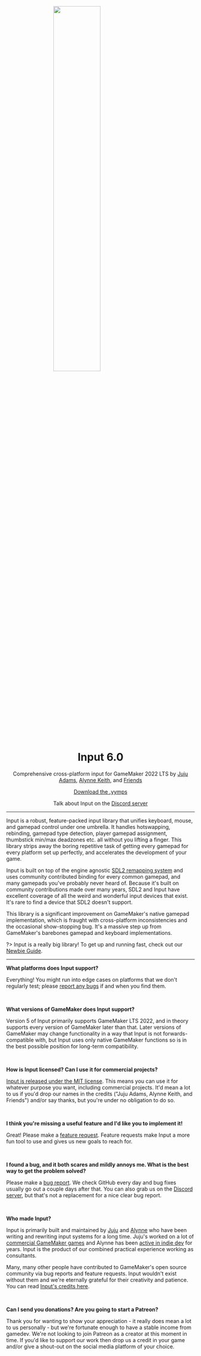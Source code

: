 <img src="https://raw.githubusercontent.com/JujuAdams/Input/master/LOGO.png" width="50%" style="display: block; margin: auto;" />
<h1 align="center">Input 6.0</h1>
<p align="center">Comprehensive cross-platform input for GameMaker 2022 LTS by <a href="https://www.jujuadams.com/" target="_blank">Juju Adams</a>, <a href="https://twitter.com/offalynne" target="_blank">Alynne Keith</a>, and <a href="#/6.0/Credits">Friends</a></p>

<p align="center"><a href="https://github.com/offalynne/Input/releases/" target="_blank">Download the .yymps</a></p>
<p align="center">Talk about Input on the <a href="https://discord.gg/8krYCqr" target="_blank">Discord server</a></p>

---

Input is a robust, feature-packed input library that unifies keyboard, mouse, and gamepad control under one umbrella. It handles hotswapping, rebinding, gamepad type detection, player gamepad assignment, thumbstick min/max deadzones etc. all without you lifting a finger. This library strips away the boring repetitive task of getting every gamepad for every platform set up perfectly, and accelerates the development of your game.

Input is built on top of the engine agnostic [SDL2 remapping system](https://github.com/gabomdq/SDL_GameControllerDB) and uses community contributed binding for every common gamepad, and many gamepads you've probably never heard of. Because it's built on community contributions made over many years, SDL2 and Input have excellent coverage of all the weird and wonderful input devices that exist. It's rare to find a device that SDL2 doesn't support.

This library is a significant improvement on GameMaker's native gamepad implementation, which is fraught with cross-platform inconsistencies and the occasional show-stopping bug. It's a massive step up from GameMaker's barebones gamepad and keyboard implementations.

?> Input is a really big library! To get up and running fast, check out our [Newbie Guide](Newbie-Guide).

---

**What platforms does Input support?**

Everything! You might run into edge cases on platforms that we don't regularly test; please [report any bugs](https://github.com/JujuAdams/Input/issues) if and when you find them.

&nbsp;

**What versions of GameMaker does Input support?**

Version 5 of Input primarily supports GameMaker LTS 2022, and in theory supports every version of GameMaker later than that. Later versions of GameMaker may change functionality in a way that Input is not forwards-compatible with, but Input uses only native GameMaker functions so is in the best possible position for long-term compatibility.

&nbsp;

**How is Input licensed? Can I use it for commercial projects?**

[Input is released under the MIT license](https://github.com/JujuAdams/Input/blob/master/LICENSE). This means you can use it for whatever purpose you want, including commercial projects. It'd mean a lot to us if you'd drop our names in the credits ("Juju Adams, Alynne Keith, and Friends") and/or say thanks, but you're under no obligation to do so.

&nbsp;

**I think you're missing a useful feature and I'd like you to implement it!**

Great! Please make a [feature request](https://github.com/JujuAdams/Input/issues). Feature requests make Input a more fun tool to use and gives us new goals to reach for.

&nbsp;

**I found a bug, and it both scares and mildly annoys me. What is the best way to get the problem solved?**

Please make a [bug report](https://github.com/JujuAdams/Input/issues). We check GitHub every day and bug fixes usually go out a couple days after that. You can also grab us on the [Discord server](https://discord.gg/8krYCqr), but that's not a replacement for a nice clear bug report.

&nbsp;

**Who made Input?**

Input is primarily built and maintained by [Juju](https://www.jujuadams.com/) and [Alynne](https://offalynne.neocities.org/) who have been writing and rewriting input systems for a long time. Juju's worked on a lot of [commercial GameMaker games](http://www.jujuadams.com/) and Alynne has been [active in indie dev](https://offalynne.neocities.org/) for years. Input is the product of our combined practical experience working as consultants.

Many, many other people have contributed to GameMaker's open source community via bug reports and feature requests. Input wouldn't exist without them and we're eternally grateful for their creativity and patience. You can read [Input's credits here](Credits).

&nbsp;

**Can I send you donations? Are you going to start a Patreon?**

Thank you for wanting to show your appreciation - it really does mean a lot to us personally - but we're fortunate enough to have a stable income from gamedev. We're not looking to join Patreon as a creator at this moment in time. If you'd like to support our work then drop us a credit in your game and/or give a shout-out on the social media platform of your choice.
